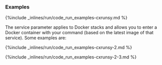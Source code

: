 <!-- post: -->


### Examples



{%include _inlines/run/code_run_examples-cxrunsy.md %}



The service parameter applies to Docker stacks and allows you to enter a Docker container with your command (based on the latest image of that service). Some examples are:



{%include _inlines/run/code_run_examples-cxrunsy-2.md %}





{%include _inlines/run/code_run_examples-cxrunsy-2-3.md %}


